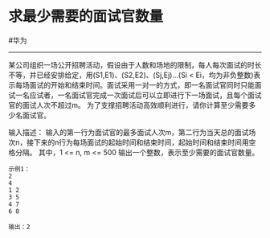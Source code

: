 # 求最少需要的面试官数量
#华为

---

某公司组织一场公开招聘活动，假设由于人数和场地的限制，每人每次面试的时长不等，并已经安排给定，用(S1,E1)、(S2,E2)、(Sj,Ej)...(Si < Ei，均为非负整数)表示每场面试的开始和结束时间。面试采用一对一的方式，即一名面试官同时只能面试一名应试者，一名面试官完成一次面试后可以立即进行下一场面试，且每个面试官的面试人次不超过m。
为了支撑招聘活动高效顺利进行，请你计算至少需要多少名面试官。

输入描述：
输入的第一行为面试官的最多面试人次m，第二行为当天总的面试场次n，接下来的n行为每场面试的起始时间和结束时间，起始时间和结束时间用空格分隔。
其中，1 <= n, m <= 500
输出一个整数，表示至少需要的面试官数量。

```
示例1：
2
4
1 2
3 5
4 7
6 8

输出：2
```